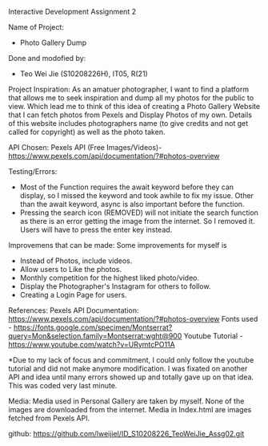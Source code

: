 Interactive Development Assignment 2

Name of Project: 
- Photo Gallery Dump

Done and modofied by:
- Teo Wei Jie (S10208226H), IT05, R(21)

Project Inspiration:
As an amatuer photographer, I want to find a platform that allows me to seek inspiration and dump all my photos for the public to view. Which lead me to think of this idea of creating a Photo Gallery Website that I can fetch photos from Pexels and Display Photos of my own. Details of this website includes photographers name (to give credits and not get called for copyright) as well as the photo taken.

API Chosen:
Pexels API (Free Images/Videos)- https://www.pexels.com/api/documentation/?#photos-overview

Testing/Errors:
- Most of the Function requires the await keyword before they can display, so I missed the keyword and took awhile to fix my issue. Other than the await keyword, async is also important before the function.
- Pressing the search icon (REMOVED) will not initiate the search function as there is an error getting the image from the internet. So I removed it. Users will have to press the enter key instead.

Improvemens that can be made:
Some improvements for myself is
- Instead of Photos, include videos.
- Allow users to Like the photos.
- Monthly competition for the highest liked photo/video.
- Display the Photographer's Instagram for others to follow.
- Creating a Login Page for users.

References:
Pexels API Documentation: https://www.pexels.com/api/documentation/?#photos-overview
Fonts used - https://fonts.google.com/specimen/Montserrat?query=Mon&selection.family=Montserrat:wght@900
Youtube Tutorial - https://www.youtube.com/watch?v=URymtcPO11A

*Due to my lack of focus and commitment, I could only follow the youtube tutorial and did not make anymore modification. I was fixated on another API and idea until many errors showed up and totally gave up on that idea. This was coded very last minute.

Media:
Media used in Personal Gallery are taken by myself. 
None of the images are downloaded from the internet.
Media in Index.html are images fetched from Pexels API.

github:
https://github.com/lweijiel/ID_S10208226_TeoWeiJie_Assg02.git
